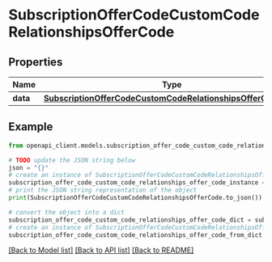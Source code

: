 # SubscriptionOfferCodeCustomCodeRelationshipsOfferCode


## Properties

Name | Type | Description | Notes
------------ | ------------- | ------------- | -------------
**data** | [**SubscriptionOfferCodeCustomCodeRelationshipsOfferCodeData**](SubscriptionOfferCodeCustomCodeRelationshipsOfferCodeData.md) |  | [optional] 

## Example

```python
from openapi_client.models.subscription_offer_code_custom_code_relationships_offer_code import SubscriptionOfferCodeCustomCodeRelationshipsOfferCode

# TODO update the JSON string below
json = "{}"
# create an instance of SubscriptionOfferCodeCustomCodeRelationshipsOfferCode from a JSON string
subscription_offer_code_custom_code_relationships_offer_code_instance = SubscriptionOfferCodeCustomCodeRelationshipsOfferCode.from_json(json)
# print the JSON string representation of the object
print(SubscriptionOfferCodeCustomCodeRelationshipsOfferCode.to_json())

# convert the object into a dict
subscription_offer_code_custom_code_relationships_offer_code_dict = subscription_offer_code_custom_code_relationships_offer_code_instance.to_dict()
# create an instance of SubscriptionOfferCodeCustomCodeRelationshipsOfferCode from a dict
subscription_offer_code_custom_code_relationships_offer_code_from_dict = SubscriptionOfferCodeCustomCodeRelationshipsOfferCode.from_dict(subscription_offer_code_custom_code_relationships_offer_code_dict)
```
[[Back to Model list]](../README.md#documentation-for-models) [[Back to API list]](../README.md#documentation-for-api-endpoints) [[Back to README]](../README.md)


